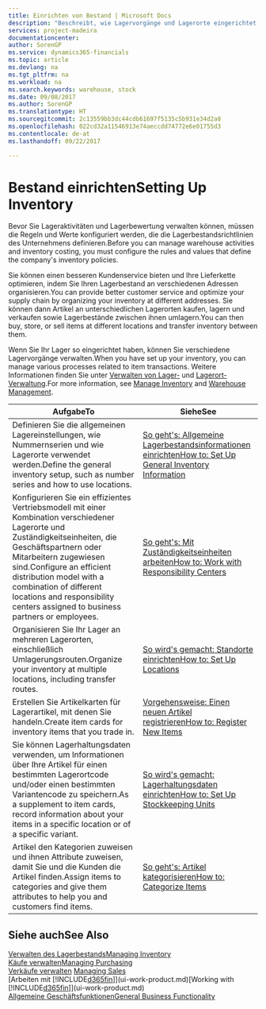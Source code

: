 ```yaml
---
title: Einrichten von Bestand | Microsoft Docs
description: "Beschreibt, wie Lagervorgänge und Lagerorte eingerichtet werden, einschließlich Umlagerungsrouten und Standorte wie Lagerorte."
services: project-madeira
documentationcenter: 
author: SorenGP
ms.service: dynamics365-financials
ms.topic: article
ms.devlang: na
ms.tgt_pltfrm: na
ms.workload: na
ms.search.keywords: warehouse, stock
ms.date: 09/08/2017
ms.author: SorenGP
ms.translationtype: HT
ms.sourcegitcommit: 2c13559bb3dc44cdb61697f5135c5b931e34d2a8
ms.openlocfilehash: 022cd32a11546913e74aeccdd74772e6e01755d3
ms.contentlocale: de-at
ms.lasthandoff: 09/22/2017

---
```

# <a name="setting-up-inventory"></a><span data-ttu-id="603d4-103">Bestand einrichten</span><span class="sxs-lookup"><span data-stu-id="603d4-103">Setting Up Inventory</span></span>
<span data-ttu-id="603d4-104">Bevor Sie Lageraktivitäten und Lagerbewertung verwalten können, müssen die Regeln und Werte konfiguriert werden, die die Lagerbestandsrichtlinien des Unternehmens definieren.</span><span class="sxs-lookup"><span data-stu-id="603d4-104">Before you can manage warehouse activities and inventory costing, you must configure the rules and values that define the company's inventory policies.</span></span>

<span data-ttu-id="603d4-105">Sie können einen besseren Kundenservice bieten und Ihre Lieferkette optimieren, indem Sie Ihren Lagerbestand an verschiedenen Adressen organisieren.</span><span class="sxs-lookup"><span data-stu-id="603d4-105">You can provide better customer service and optimize your supply chain by organizing your inventory at different addresses.</span></span> <span data-ttu-id="603d4-106">Sie können dann Artikel an unterschiedlichen Lagerorten kaufen, lagern und verkaufen sowie Lagerbestände zwischen ihnen umlagern.</span><span class="sxs-lookup"><span data-stu-id="603d4-106">You can then buy, store, or sell items at different locations and transfer inventory between them.</span></span>

<span data-ttu-id="603d4-107">Wenn Sie Ihr Lager so eingerichtet haben, können Sie verschiedene Lagervorgänge verwalten.</span><span class="sxs-lookup"><span data-stu-id="603d4-107">When you have set up your inventory, you can manage various processes related to item transactions.</span></span> <span data-ttu-id="603d4-108">Weitere Informationen finden Sie unter [Verwalten von Lager-](inventory-manage-inventory.md) und [Lagerort-Verwaltung](warehouse-manage-warehouse.md).</span><span class="sxs-lookup"><span data-stu-id="603d4-108">For more information, see [Manage Inventory](inventory-manage-inventory.md) and [Warehouse Management](warehouse-manage-warehouse.md).</span></span>

| <span data-ttu-id="603d4-109">Aufgabe</span><span class="sxs-lookup"><span data-stu-id="603d4-109">To</span></span> | <span data-ttu-id="603d4-110">Siehe</span><span class="sxs-lookup"><span data-stu-id="603d4-110">See</span></span> |
| --- | --- |
| <span data-ttu-id="603d4-111">Definieren Sie die allgemeinen Lagereinstellungen, wie Nummernserien und wie Lagerorte verwendet werden.</span><span class="sxs-lookup"><span data-stu-id="603d4-111">Define the general inventory setup, such as number series and how to use locations.</span></span> |[<span data-ttu-id="603d4-112">So geht's: Allgemeine Lagerbestandsinformationen einrichten</span><span class="sxs-lookup"><span data-stu-id="603d4-112">How to: Set Up General Inventory Information</span></span>](inventory-how-setup-general.md) |
|<span data-ttu-id="603d4-113">Konfigurieren Sie ein effizientes Vertriebsmodell mit einer Kombination verschiedener Lagerorte und Zuständigkeitseinheiten, die Geschäftspartnern oder Mitarbeitern zugewiesen sind.</span><span class="sxs-lookup"><span data-stu-id="603d4-113">Configure an efficient distribution model with a combination of different locations and responsibility centers assigned to business partners or employees.</span></span>|[<span data-ttu-id="603d4-114">So geht's: Mit Zuständigkeitseinheiten arbeiten</span><span class="sxs-lookup"><span data-stu-id="603d4-114">How to: Work with Responsibility Centers</span></span>](inventory-responsibility-centers.md)|
| <span data-ttu-id="603d4-115">Organisieren Sie Ihr Lager an mehreren Lagerorten, einschließlich Umlagerungsrouten.</span><span class="sxs-lookup"><span data-stu-id="603d4-115">Organize your inventory at multiple locations, including transfer routes.</span></span> |[<span data-ttu-id="603d4-116">So wird's gemacht: Standorte einrichten</span><span class="sxs-lookup"><span data-stu-id="603d4-116">How to: Set Up Locations</span></span>](inventory-how-register-new-items.md) |
| <span data-ttu-id="603d4-117">Erstellen Sie Artikelkarten für Lagerartikel, mit denen Sie handeln.</span><span class="sxs-lookup"><span data-stu-id="603d4-117">Create item cards for inventory items that you trade in.</span></span> |[<span data-ttu-id="603d4-118">Vorgehensweise: Einen neuen Artikel registrieren</span><span class="sxs-lookup"><span data-stu-id="603d4-118">How to: Register New Items</span></span>](inventory-how-register-new-items.md) |
|<span data-ttu-id="603d4-119">Sie können Lagerhaltungsdaten verwenden, um Informationen über Ihre Artikel für einen bestimmten Lagerortcode und/oder einen bestimmten Variantencode zu speichern.</span><span class="sxs-lookup"><span data-stu-id="603d4-119">As a supplement to item cards, record information about your items in a specific location or of a specific variant.</span></span>|[<span data-ttu-id="603d4-120">So wird's gemacht: Lagerhaltungsdaten einrichten</span><span class="sxs-lookup"><span data-stu-id="603d4-120">How to: Set Up Stockkeeping Units</span></span>](inventory-how-to-set-up-stockkeeping-units.md)|
| <span data-ttu-id="603d4-121">Artikel den Kategorien zuweisen und ihnen Attribute zuweisen, damit Sie und die Kunden die Artikel finden.</span><span class="sxs-lookup"><span data-stu-id="603d4-121">Assign items to categories and give them attributes to help you and customers find items.</span></span> |[<span data-ttu-id="603d4-122">So geht's: Artikel kategorisieren</span><span class="sxs-lookup"><span data-stu-id="603d4-122">How to: Categorize Items</span></span>](inventory-how-categorize-items.md) |

## <a name="see-also"></a><span data-ttu-id="603d4-123">Siehe auch</span><span class="sxs-lookup"><span data-stu-id="603d4-123">See Also</span></span>
[<span data-ttu-id="603d4-124">Verwalten des Lagerbestands</span><span class="sxs-lookup"><span data-stu-id="603d4-124">Managing Inventory</span></span>](inventory-manage-inventory.md)  
[<span data-ttu-id="603d4-125">Käufe verwalten</span><span class="sxs-lookup"><span data-stu-id="603d4-125">Managing Purchasing</span></span>](purchasing-manage-purchasing.md)  
<span data-ttu-id="603d4-126">[Verkäufe verwalten](sales-manage-sales.md)  </span><span class="sxs-lookup"><span data-stu-id="603d4-126">[Managing Sales](sales-manage-sales.md)  </span></span>  
<span data-ttu-id="603d4-127">[Arbeiten mit [!INCLUDE[d365fin](includes/d365fin_md.md)]](ui-work-product.md)</span><span class="sxs-lookup"><span data-stu-id="603d4-127">[Working with [!INCLUDE[d365fin](includes/d365fin_md.md)]](ui-work-product.md)</span></span>  
[<span data-ttu-id="603d4-128">Allgemeine Geschäftsfunktionen</span><span class="sxs-lookup"><span data-stu-id="603d4-128">General Business Functionality</span></span>](ui-across-business-areas.md)

